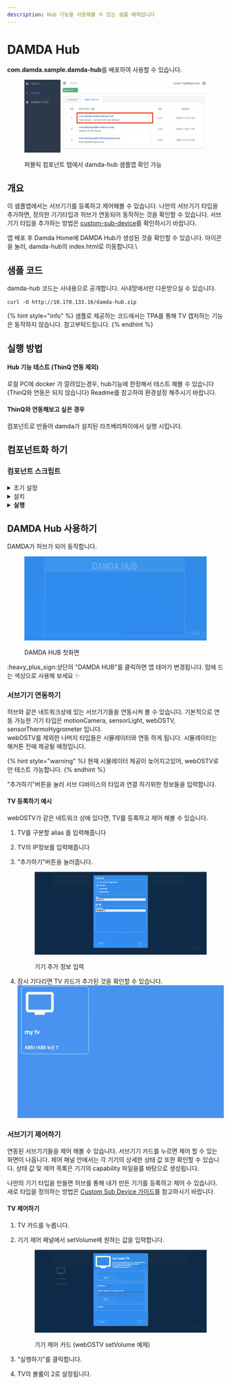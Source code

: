 ```yaml
---
description: Hub 기능을 사용해볼 수 있는 샘플 예제입니다
---
```


# DAMDA Hub

**com.damda.sample.damda-hub**를 배포하여 사용할 수 있습니다.&#x20;

<figure><img src="../../.gitbook/assets/image (3).png" alt=""><figcaption><p>퍼블릭 컴포넌트 탭에서 damda-hub 샘플앱 확인 가능</p></figcaption></figure>

## 개요

이 샘플앱에서는 서브기기를 등록하고 제어해볼 수 있습니다. 나만의 서브기기 타입을 추가하면, 정의한 기기타입과 허브가 연동되어 동작하는 것을 확인할 수 있습니다. 서브기기 타입을 추가하는 방법은 [custom-sub-device](../../fundamentals/damda-device/custom-sub-device/ "mention")를 확인하시기 바랍니다.

앱 배포 후 Damda Home에 DAMDA Hub가 생성된 것을 확인할 수 있습니다. 아이콘을 눌러, damda-hub의 index.html로 이동합니다.\


## 샘플 코드

damda-hub 코드는 사내용으로 공개합니다. 사내망에서만 다운받으실 수 있습니다.

```shell
curl -O http://10.178.133.16/damda-hub.zip
```

{% hint style="info" %}
샘플로 제공하는 코드에서는 TPA를 통해 TV 캡처하는 기능은 동작하지 않습니다. 참고부탁드립니다.
{% endhint %}



## 실행 방법

#### Hub 기능 테스트 (ThinQ 연동 제외)

로컬 PC에 docker 가 깔려있는경우, hub기능에 한정해서 테스트 해볼 수 있습니다 (ThinQ와 연동은 되지 않습니다) Readme를 참고하여 환경설정 해주시기 바랍니다.

#### ThinQ와 연동해보고 싶은 경우

컴포넌트로 만들어 damda가 설치된 라즈베리파이에서 실행 시킵니다.



## 컴포넌트화 하기

### 컴포넌트 스크립트&#x20;

<details>

<summary>초기 설정</summary>

#### Script&#x20;

```
python3 -m venv /damda/venv/damda-hub)
```

```
docker pull rabbitmq:management
```

```
docker pull redis
```

#### RequiresPrivilege

* true

#### Timeout

* 600

</details>

<details>

<summary>설치</summary>

#### 환경 변수

* VIRTUAL\_ENV&#x20;

#### Script&#x20;

```
docker-compose -f {root}/damda-hub/docker-compose.yml down
```

```
docker-compose -f {root}/damda-hub/docker-compose.yml up -d
```

```
sh {root}/damda-hub/hub-init.sh {root}/damda-hub
```

#### RequiresPrivilege

* true

#### Timeout

* 600

</details>

<details>

<summary><strong>실행</strong></summary>

#### 환경 변수

* VIRTUAL\_ENV&#x20;

#### Script&#x20;

```
	bash {root}/damda-hub/start-hub.sh {root}/damda-hub
```

#### RequiresPrivilege

* true

#### Timeout

* 600

</details>



## DAMDA Hub 사용하기

DAMDA가 허브가 되어 동작합니다.&#x20;

<figure><img src="../../.gitbook/assets/image.png" alt=""><figcaption><p>DAMDA HUB 첫화면</p></figcaption></figure>

:heavy\_plus\_sign:상단의 "DAMDA HUB"를 클릭하면 앱 테마가 변경됩니다. 맘에 드는 색상으로 사용해 보세요 :sparkles:

### 서브기기 연동하기

허브와 같은 네트워크상에 있는 서브기기들을 연동시켜 볼 수 있습니다. 기본적으로 연동 가능한 기기 타입은 motionCamera, sensorLight, webOSTV, sensorThermoHygrometer 입니다.\
webOSTV를 제외한 나머지 타입들은 시뮬레이터와 연동 하게 됩니다. 시뮬레이터는 해커톤 전에 제공될 예정입니다.&#x20;

{% hint style="warning" %}
현재 시뮬레이터 제공이 늦어지고있어, webOSTV로만 테스트 가능합니다.
{% endhint %}

"추가하기"버튼을 눌러 서브 디바이스의 타입과 연결 하기위한 정보들을 입력합니다.

#### TV 등록하기 예시&#x20;

webOSTV가 같은 네트워크 상에 있다면, TV를 등록하고 제어 해볼 수 있습니다.&#x20;

1. TV를 구분할 alias 를 입력해줍니다
2. TV의 IP정보를 입력해줍니다
3.  "추가하기"버튼을 눌러줍니다.

    <figure><img src="../../.gitbook/assets/image (2) (3).png" alt=""><figcaption><p>기기 추가 정보 입력</p></figcaption></figure>
4. 잠시 기다리면 TV 카드가 추가된 것을 확인할 수 있습니다.\
   ![](<../../.gitbook/assets/image (12) (3).png>)

### 서브기기 제어하기

연동된 서브기기들을 제어 해볼 수 있습니다. 서브기기 카드를 누르면 제어 할 수 있는 화면이 나옵니다. 제어 패널 안에서는 각 기기의 상세한 상태 값 또한 확인할 수 있습니다. 상태 값 및 제어 목록은 기기의 capability 파일을를 바탕으로 생성됩니다.

나만의 기기 타입을 만들면 허브를 통해 내가 만든 기기를 등록하고 제어  수 있습니다. \
새로 타입을 정의하는 방법은 [Custom Sub Device 가이드](../../fundamentals/damda-device/custom-sub-device/)를 참고하시기 바랍니다.

#### TV 제어하기

1. TV 카드를 누릅니다.&#x20;
2.  기기 제어 패널에서 setVolume에 원하는 값을 입력합니다.&#x20;

    <figure><img src="../../.gitbook/assets/image (14).png" alt=""><figcaption><p>기기 제어 카드 (webOSTV setVolume 예제)</p></figcaption></figure>
3. "실행하기"를 클릭합니다.&#x20;
4. TV의 볼륨이 2로 설정됩니다.&#x20;
